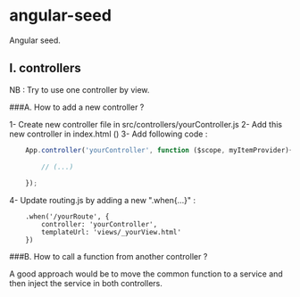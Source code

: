 # angular-seed
Angular seed.

I. controllers
---

NB : Try to use one controller by view. 

###A. How to add a new controller ?

1- Create new controller file in src/controllers/yourController.js
2- Add this new controller in index.html (<script src="src/controllers/yourController.js"></script>)
3- Add following code : 
```js
    App.controller('yourController', function ($scope, myItemProvider){
        
        // (...)
        
    });
```
4- Update routing.js by adding a new ".when{...}" : 
```
    .when('/yourRoute', {
        controller: 'yourController',
        templateUrl: 'views/_yourView.html'
    })
```

###B. How to call a function from another controller ?

A good approach would be to move the common function to a service and then inject the service in both controllers.